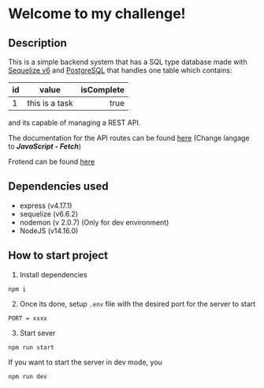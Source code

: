 # Welcome to my challenge!

## Description

This is a simple backend system that has a SQL type database made with [Sequelize v6](https://sequelize.org/master/) and [PostgreSQL](https://www.postgresql.org/) that handles one table which contains:

| id  |     value      | isComplete |
| --- | :------------: | ---------: |
| 1   | this is a task |       true |

and its capable of managing a REST API.

The documentation for the API routes can be found [here](https://documenter.getpostman.com/view/15167440/TzeXkSb5) (Change langage to _**JavaScript - Fetch**_)

Frotend can be found [here](https://github.com/)

## Dependencies used

- express (v4.17.1)
- sequelize (v6.6.2)
- nodemon (v 2.0.7) (Only for dev environment)
- NodeJS (v14.16.0)

## How to start project

1. Install dependencies

```
npm i
```

2. Once its done, setup `.env` file with the desired port for the server to start

```
PORT = xxxx
```

3. Start sever

```
npm run start
```

If you want to start the server in dev mode, you

```
npm run dev
```
